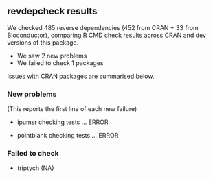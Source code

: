 ## revdepcheck results

We checked 485 reverse dependencies (452 from CRAN + 33 from Bioconductor), comparing R CMD check results across CRAN and dev versions of this package.

 * We saw 2 new problems
 * We failed to check 1 packages

Issues with CRAN packages are summarised below.

### New problems
(This reports the first line of each new failure)

* ipumsr
  checking tests ... ERROR

* pointblank
  checking tests ... ERROR

### Failed to check

* triptych (NA)
